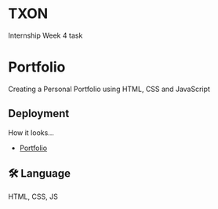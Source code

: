 # TXON

Internship Week 4 task 
# Portfolio

Creating a Personal Portfolio using HTML, CSS and JavaScript

## Deployment

How it looks...

-  [Portfolio](https://vivek-00101.github.io/TXON_04/)

## 🛠 Language
HTML, CSS, JS
